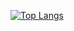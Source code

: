 [![Top Langs](https://github-readme-stats.vercel.app/api/top-langs/?username=Shion0927&theme=dark
)](https://github.com/anuraghazra/github-readme-stats)
